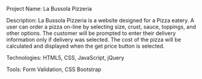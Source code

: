 Project Name: La Bussola Pizzeria

Description:  La Bussola Pizzeria is a website designed for a Pizza eatery.  A user can order a pizza on-line by selecting size, crust, sauce, toppings, and other options.  The customer will be prompted to enter their delivery information only if delivery was selected. The cost of the pizza will be calculated and displayed when the get price button is selected.

Technologies: HTML5, CSS, JavaScript, jQuery

Tools: Form Validation, CSS Bootstrap
